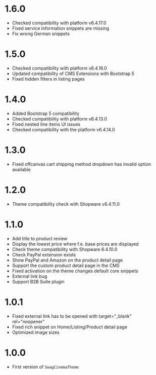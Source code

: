 # 1.6.0
- Checked compatibility with platform v6.4.17.0
- Fixed service information snippets are missing
- Fix wrong German snippets

# 1.5.0
- Checked compatibility with platform v6.4.16.0
- Updated compatibility of CMS Extensions with Bootstrap 5
- Fixed hidden filters in listing pages

# 1.4.0
- Added Bootstrap 5 compatibility
- Checked compatibility with platform v6.4.13.0
- Fixed nested line items UI issues
- Checked compatibility with the platform v6.4.14.0

# 1.3.0
- Fixed offcanvas cart shipping method dropdown has invalid option available

# 1.2.0
- Theme compatibility check with Shopware v6.4.11.0

# 1.1.0
- Add title to product review
- Display the lowest price where f.e. base prices are displayed
- Check theme compatibility with Shopware 6.4.10.0
- Check PayPal extension exists
- Show PayPal and Amazon on the product detail page
- Support the custom product detail page in the CMS
- Fixed activation on the theme changes default core snippets
- External link bug
- Support B2B Suite plugin

# 1.0.1
- Fixed external link has to be opened with target="_blank" rel="noopener"
- Fixed rich snippet on Home/Listing/Product detail page
- Optimized image sizes

# 1.0.0
- First version of `SwagCinemaTheme`
